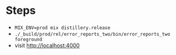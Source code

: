 # Steps

* `MIX_ENV=prod mix distillery.release`
* `./_build/prod/rel/error_reports_two/bin/error_reports_two foreground`
* visit [http://localhost:4000]()
